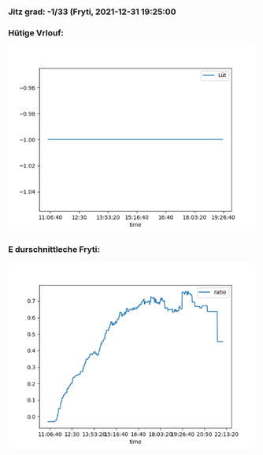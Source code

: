 ### Jitz grad: -1/33 (Fryti, 2021-12-31 19:25:00

### Hütige Vrlouf:
![Graph](Today.png)

### E durschnittleche Fryti:
![Graph](Fryti.png)